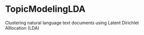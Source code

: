 # TopicModelingLDA
Clustering natural language text documents using Latent Dirichlet Alllocation (LDA)

